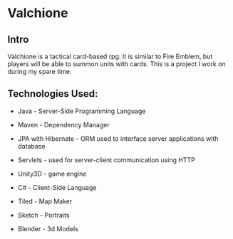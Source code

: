# Valchione

## Intro
Valchione is a tactical card-based rpg. It is similar to Fire Emblem, but players will be able to summon units with cards. 
This is a project I work on during my spare time. 



## Technologies Used:

* Java - Server-Side Programming Language
* Maven - Dependency Manager
* JPA with Hibernate - ORM used to interface server applications with database
* Servlets - used for server-client communication using HTTP

* Unity3D - game engine
* C# - Client-Side Language

* Tiled - Map Maker
* Sketch - Portraits
* Blender - 3d Models
